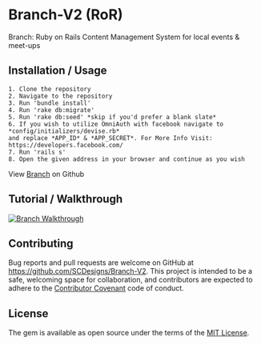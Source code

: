 # Branch-V2 (RoR)
Branch: Ruby on Rails Content Management System for local events &amp; meet-ups

## Installation / Usage

	1. Clone the repository
	2. Navigate to the repository
	3. Run 'bundle install'
	4. Run 'rake db:migrate'
	5. Run 'rake db:seed' *skip if you'd prefer a blank slate*
	6. If you wish to utilize OmniAuth with facebook navigate to *config/initializers/devise.rb*
	and replace *APP_ID* & *APP_SECRET*. For More Info Visit: https://developers.facebook.com/
	7. Run 'rails s'
	8. Open the given address in your browser and continue as you wish

<p data-visibility='hidden'>View <a href='https://github.com/SCDesigns/Branch-V2' title='Branch'>Branch</a> on Github</p>

## Tutorial / Walkthrough

[![Branch Walkthrough](https://img.youtube.com/vi/XP2PTTsHNTw/0.jpg)](https://www.youtube.com/watch?v=XP2PTTsHNTw)

## Contributing

Bug reports and pull requests are welcome on GitHub at https://github.com/SCDesigns/Branch-V2. This project is intended to be a safe, welcoming space for collaboration, and contributors are expected to adhere to the [Contributor Covenant](contributor-covenant.org) code of conduct.

## License

The gem is available as open source under the terms of the [MIT License](http://opensource.org/licenses/MIT).
